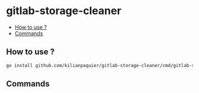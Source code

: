# gitlab-storage-cleaner <!-- omit in toc -->

- [How to use ?](#how-to-use-)
- [Commands](#commands)

## How to use ?

```sh
go install github.com/kilianpaquier/gitlab-storage-cleaner/cmd/gitlab-storage-cleaner@latest
```

## Commands